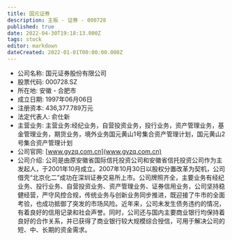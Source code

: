 ```yaml
---
title: 国元证券
description: 主板 - 证券 - 000728
published: true
date: 2022-04-30T19:18:13.000Z
tags: stock
editor: markdown
dateCreated: 2022-01-01T00:00:00.000Z
---
```


- 公司名称: 国元证券股份有限公司
- 股票代码: 000728.SZ
- 所在地: 安徽 - 合肥市
- 成立日期: 1997年06月06日
- 注册资本: 436,377.789万元
- 法定代表人: 俞仕新
- 主营业务: 主营业务:经纪业务，自营投资业务，投行业务，资产管理业务，基金管理业务，期货业务，境外业务国元黄山1号集合资产管理计划，国元黄山2号集合资产管理计划
- 公司官网: [www.gyzq.com.cn](www.gyzq.com.cn)
- 公司介绍: 公司是由原安徽省国际信托投资公司和安徽省信托投资公司作为主发起人，于2001年10月成立。2007年10月30日以股权分置改革为契机，公司借壳“北京化二”成功在深圳证券交易所上市。公司牌照齐全，主要业务有经纪业务、投行业务、自营投资业务、资产管理业务、证券信用业务，公司坚持稳健经营，严守风控合规，传统业务与创新业务同步推进，既迎接了牛市的全面考验，也成功抵御了突发的市场风险。近年来，公司未发生债务违约的情况，有着良好的信用记录和社会声誉。同时，公司还与国内主要商业银行均保持着良好的合作关系，并已获得了商业银行较大规模综合授信，可用于解决公司的短、中、长期的资金需求。


